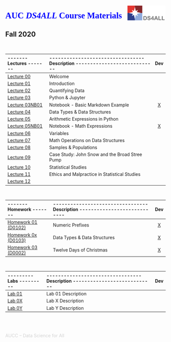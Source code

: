 <a href="http://ds4all.aucenter.edu"><img src="images/ds4all_logo_3100x1200.png" width="120" align="right"></a><br>
<p align="left" style='color:blue; font-family:"Cambria"; font-size:20pt; margin:0; line-height:0.0; padding-bottom:0; padding-top:0; text-align:left; page-break-after:avoid; font-weight:700; '>AUC <i>DS4ALL</i> Course Materials</p><br>



## **Fall 2020**

<br>

| ------- Lectures ------- | --------------------------------- Description ---------------------------- | Dev |
| :---                     | :---                                                                       | :---: |
| [Lecture 00](https://drive.google.com/open?id=13joPPmWLTAqJCo-zUI6cbn0IccWusse9g0En1ts3s94) | Welcome | |
| [Lecture 01](https://drive.google.com/open?id=1RJy-AVEBI7gqMWzBzu5CnHb-sDNF5n6f5Pdw2El1kkM) | Introduction | |
| [Lecture 02](https://drive.google.com/open?id=1td9AUUfTN1b3vONMbjE3NoMHhUYSilXH-Pj88-t4NvY)| Quantifying Data | |
| [Lecture 03](https://drive.google.com/open?id=12DhdDRQTDEr1ya9v0YPZzOXWgZj0dI5iXOKSsevjyVQ) | Python & Jupyter | |
| [Lecture 03NB01](lectures/basic_md_example.ipynb) | Notebook - Basic Markdown Example | [X](lectures/basic_md_example.ipynb) |
| [Lecture 04](https://drive.google.com/open?id=1aiGy14iEP0g83Bn8nKcOfGsE0xv9zsGWFEcOx22a_CQ) | Data Types & Data Structures | |
| [Lecture 05](https://drive.google.com/open?id=1K4ETyAADZnJ2GFHG2FttqPJmqhxFyxFoQO1nYaxiqOE) | Arithmetic Expressions in Python | |
| [Lecture 05NB01](lectures/math_expressions.ipynb) | Notebook - Math Expressions | [X](lectures/math_expressions.ipynb) | 
| [Lecture 06](https://drive.google.com/open?id=1F2sNM0NbWujig4G_vRxE_kML-6HkJseKuHuEXdS36ns) | Variables | |
| [Lecture 07](https://drive.google.com/open?id=17kvy8m-8NBdyKQJClUqwndJc2yE8qpG8sex_rkMZCSA) | Math Operations on Data Structures | |
| [Lecture 08](https://drive.google.com/open?id=1yp8tSBwXrzorp3i6yILP7ZIwC8tr69xcflvd4SP9vdk) | Samples & Populations | |
| [Lecture 09](https://drive.google.com/open?id=1i8JXKwwTYe9YVHbJrYToQwZrINcqhU7m_DgRrnw-GLs) | Case Study: John Snow and the Broad Stree Pump | |
| [Lecture 10](https://drive.google.com/open?id=1-mqjtjzkhmYnSG6fQljTyIWAZUzw1r15IHf93-L2pas) | Statistical Studies | |
| [Lecture 11](https://drive.google.com/open?id=1HPTFVjPaQR7_B670PNIw9Wgwpj8_W0416Bwy8b4Xx9A) | Ethics and Malpractice in Statistical Studies | |
| [Lecture 12]() |  | |

<br>

| ------- Homework ------- | --------------------------------- Description ---------------------------- | Dev |
| :---                     | :---                                                                       | :---: |
| [Homework 01 (D0102)](http://ds4all-jh.auccs.net/hub/user-redirect/git-pull?repo=https://github.com/ds4all/Fa2020&urlpath=lab/tree/Fa2020/assignments/D0102-numeric_prefixes/D0102-numeric_prefixes.ipynb) | Numeric Prefixes | [X](../../Course-Materials/Fa2020/assignments/D0102-numeric_prefixes/D0102-numeric_prefixes.ipynb) |
| [Homework 0x (D0103)](http://ds4all-jh.auccs.net/hub/user-redirect/git-pull?repo=https://github.com/ds4all/Fa2020&urlpath=lab/tree/Fa2020/assignments/D0103-data_types_and_structures/D0103-data_types_and_structures.ipynb) | Data Types & Data Structures | [X](../../Course-Materials/Fa2020/assignments/D0103-data_types_and_structures/D0103-data_types_and_structures.ipynb) |
| [Homework 03 (D0002)](http://ds4all-jh.auccs.net/hub/user-redirect/git-pull?repo=https://github.com/ds4all/Fa2020&urlpath=lab/tree/Fa2020/assignments/D0002-twelve_days_of_christmas/D0002-twelve_days_of_christmas.ipynb) | Twelve Days of Christmas | [X](../../Course-Materials/Fa2020/assignments/D0002-twelve_days_of_christmas/D0002-twelve_days_of_christmas.ipynb) |

<br>

| --------- Labs --------- | --------------------------------- Description ---------------------------- | Dev |
| :---                     | :---                                                                       | :---: |
| [Lab 01](link)      | Lab 01 Description | |
| [Lab 0X](link)      | Lab X Description | |
| [Lab 0Y](link)      | Lab Y Description | |





<br><br><br>
<span style="color:lightgray">AUCC –  Data Science for All</span>
